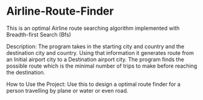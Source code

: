 # Airline-Route-Finder

This is an optimal Airline route searching algorithm implemented with Breadth-first Search (Bfs)

Description: The program takes in the starting city and country and the destination city and country. Using that information it generates route from an Initial airport city to a Destination airport city. The program finds the possible route which is the minimal number of trips to make before reaching the destination.

How to Use the Project: Use this to design a optimal route finder for a person travelling by plane or water or even road.
